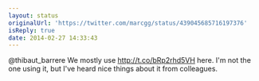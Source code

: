 ```yaml
---
layout: status
originalUrl: 'https://twitter.com/marcgg/status/439045685716197376'
isReply: true
date: 2014-02-27 14:33:43
---
```


@thibaut_barrere We mostly use http://t.co/bRp2rhd5VH here. I'm not the one using it, but I've heard nice things about it from colleagues.
